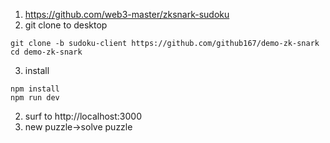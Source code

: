 1. https://github.com/web3-master/zksnark-sudoku
2. git clone to desktop
```
git clone -b sudoku-client https://github.com/github167/demo-zk-snark
cd demo-zk-snark
```
3. install
```
npm install
npm run dev
```
2. surf to http://localhost:3000
3. new puzzle->solve puzzle

